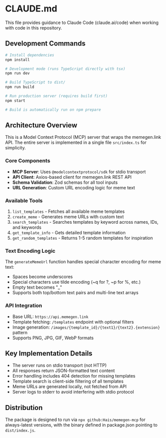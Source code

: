 # CLAUDE.md

This file provides guidance to Claude Code (claude.ai/code) when working with code in this repository.

## Development Commands

```bash
# Install dependencies
npm install

# Development mode (runs TypeScript directly with tsx)
npm run dev

# Build TypeScript to dist/
npm run build

# Run production server (requires build first)
npm start

# Build is automatically run on npm prepare
```

## Architecture Overview

This is a Model Context Protocol (MCP) server that wraps the memegen.link API. The entire server is implemented in a single file `src/index.ts` for simplicity.

### Core Components

- **MCP Server**: Uses `@modelcontextprotocol/sdk` for stdio transport
- **API Client**: Axios-based client for memegen.link REST API
- **Schema Validation**: Zod schemas for all tool inputs
- **URL Generation**: Custom URL encoding logic for meme text

### Available Tools

1. `list_templates` - Fetches all available meme templates
2. `create_meme` - Generates meme URLs with custom text
3. `search_templates` - Searches templates by keyword across names, IDs, and keywords
4. `get_template_info` - Gets detailed template information
5. `get_random_templates` - Returns 1-5 random templates for inspiration

### Text Encoding Logic

The `generateMemeUrl` function handles special character encoding for meme text:
- Spaces become underscores
- Special characters use tilde encoding (~q for ?, ~p for %, etc.)
- Empty text becomes "_"
- Supports both top/bottom text pairs and multi-line text arrays

### API Integration

- Base URL: `https://api.memegen.link`
- Template fetching: `/templates` endpoint with optional filters
- Image generation: `/images/{template_id}/{text1}/{text2}.{extension}` pattern
- Supports PNG, JPG, GIF, WebP formats

## Key Implementation Details

- The server runs on stdio transport (not HTTP)
- All responses return JSON-formatted text content
- Error handling includes 404 detection for missing templates
- Template search is client-side filtering of all templates
- Meme URLs are generated locally, not fetched from API
- Server logs to stderr to avoid interfering with stdio protocol

## Distribution

The package is designed to run via `npx github:Hais/memegen-mcp` for always-latest versions, with the binary defined in package.json pointing to `dist/index.js`.